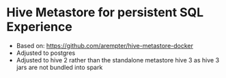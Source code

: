 # Hive Metastore for persistent SQL Experience

- Based on: https://github.com/arempter/hive-metastore-docker
- Adjusted to postgres
- Adjusted to hive 2 rather than the standalone metastore hive 3 as hive 3 jars are not bundled into spark
